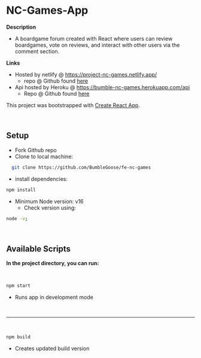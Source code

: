 # NC-Games-App

**Description**

- A boardgame forum created with React where users can review boardgames, vote on reviews, and interact with other users via the comment section.

**Links**

- Hosted by netlify @ https://project-nc-games.netlify.app/
  - repo @ Github found [here](https://github.com/BumbleGoose/fe-nc-games)
- Api hosted by Heroku @ https://bumble-nc-games.herokuapp.com/api
  - Repo @ Github found [here](https://github.com/BumbleGoose/NC-games-Hosted)

This project was bootstrapped with [Create React App](https://github.com/facebook/create-react-app).

<br/>

## Setup

- Fork Github repo
- Clone to local machine:

```bash
  git clone https://github.com/BumbleGoose/fe-nc-games
```

- install dependencies:

```bash
npm install
```

- Minimum Node version: v16
  - Check version using:

```bash
node -v;
```

<br/>

## Available Scripts

**In the project directory, you can run:**

<br/>

```bash
npm start
```

- Runs app in development mode

  <br/>

---

<br/>

```bash
npm build
```

- Creates updated build version
